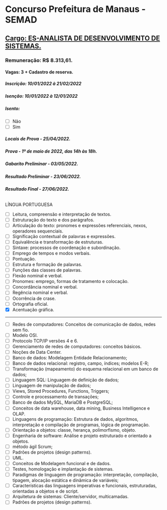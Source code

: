 # Concurso Prefeitura de Manaus - SEMAD

## [Cargo: ES-ANALISTA DE DESENVOLVIMENTO DE SISTEMAS.](https://conhecimento.fgv.br/concursos/semad22/002)

### Remuneração: R$ 8.313,61.

#### Vagas: 3 + Cadastro de reserva.

##### Inscrição: 10/01/2022 à 21/02/2022
##### Isenção: 10/01/2022 à 12/01/2022 
##### Isento:
* [ ] Não 
* [ ] Sim
##### Locais de Prova - 25/04/2022.
##### Prova - 1º de maio de 2022, das 14h às 18h.
##### Gabarito Preliminar - 03/05/2022.
##### Resultado Preliminar - 23/06/2022.
##### Resultado Final - 27/06/2022.

###### 

LÍNGUA PORTUGUESA 

* [ ] Leitura, compreensão e interpretação de textos.
* [ ] Estruturação do texto e dos parágrafos.
* [ ] Articulação do texto: pronomes e expressões referenciais, nexos, operadores sequenciais.
* [ ] Significação contextual de palavras e expressões. 
* [ ] Equivalência e transformação de estruturas.
* [ ] Sintaxe: processos de coordenação e subordinação.
* [ ] Emprego de tempos e modos verbais.
* [ ] Pontuação.
* [ ] Estrutura e formação de palavras.
* [ ] Funções das classes de palavras.
* [ ] Flexão nominal e verbal.
* [ ] Pronomes: emprego, formas de tratamento e colocação.
* [ ] Concordância nominal e verbal.
* [ ] Regência nominal e verbal.
* [ ] Ocorrência de crase.
* [ ] Ortografia oficial.
* [x] Acentuação gráfica. 
-----------------------------------------------------------------------------------------------------------------------------

* [ ] Redes de computadores: Conceitos de comunicação de dados, redes sem fio.
* [ ] Modelo OSI.
* [ ] Protocolo TCP/IP versões 4 e 6.
* [ ] Gerenciamento de redes de computadores: conceitos básicos.
* [ ] Noções de Data Center.
* [ ] Banco de dados: Modelagem Entidade Relacionamento;
* [ ] Banco de dados relacional: registro, campo, índices; modelos E-R;
* [ ] Transformação (mapeamento) do esquema relacional em um banco de dados;
* [ ] Linguagem SQL: Linguagem de definição de dados;
* [ ] Linguagem de manipulação de dados;
* [ ] Views, Stored Procedures, Functions, Triggers;
* [ ] Controle e processamento de transações;
* [ ] Banco de dados MySQL, MariaDB e PostgreSQL;
* [ ] Conceitos de data warehouse, data mining, Business Intelligence e OLAP.
* [ ] Linguagens de programação: Estrutura de dados, algoritmos, interpretação e compilação de programas, lógica de programação.
* [ ] Orientação a objetos: classe, herança, polimorfismo, objeto.
* [ ] Engenharia de software: Análise e projeto estruturado e orientado a objetos.
* [ ] método ágil Scrum;
* [ ] Padrões de projetos (design patterns).
* [ ] UML.
* [ ] Conceitos de Modelagem funcional e de dados.
* [ ] Testes, homologação e implantação de sistemas.
* [ ] Paradigmas de linguagem de programação: interpretação, compilação, tipagem, alocação estática e dinâmica de variáveis;
* [ ] Características das linguagens imperativas e funcionais, estruturadas, orientadas a objetos e de script.
* [ ] Arquitetura de sistemas: Cliente/servidor, multicamadas.
* [ ] Padrões de projetos (design patterns).
